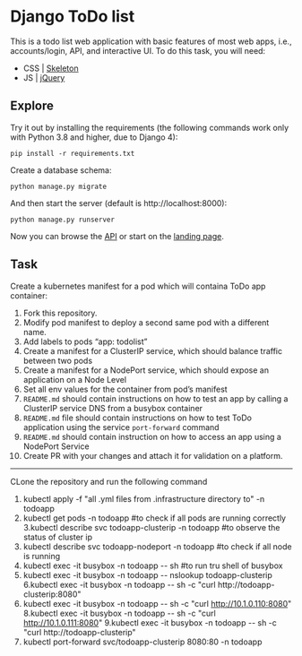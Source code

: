 # Django ToDo list

This is a todo list web application with basic features of most web apps, i.e., accounts/login, API, and interactive UI. To do this task, you will need:

- CSS | [Skeleton](http://getskeleton.com/)
- JS  | [jQuery](https://jquery.com/)

## Explore

Try it out by installing the requirements (the following commands work only with Python 3.8 and higher, due to Django 4):

```
pip install -r requirements.txt
```

Create a database schema:

```
python manage.py migrate
```

And then start the server (default is http://localhost:8000):

```
python manage.py runserver
```

Now you can browse the [API](http://localhost:8000/api/) or start on the [landing page](http://localhost:8000/).

## Task

Create a kubernetes manifest for a pod which will containa ToDo app container:

1. Fork this repository.
1. Modify pod manifest to deploy a second same pod with a different name.
1. Add labels to pods “app: todolist”
1. Create a manifest for a ClusterIP service, which should balance traffic between two pods
1. Create a manifest for a NodePort service, which should expose an application on a Node Level
1. Set all env values for the container from pod’s manifest
1. `README.md` should contain instructions on how to test an app by calling a ClusterIP service DNS from a busybox container
1. `README.md` file should contain instructions on how to test ToDo application using the service `port-forward` command
1. `README.md` should contain instruction on how to access an app using a NodePort Service
1. Create PR with your changes and attach it for validation on a platform.
---

CLone the repository and run the following command
1. kubectl apply -f  "all  .yml files from .infrastructure directory to" -n todoapp
2. kubectl get pods -n todoapp   #to check if  all pods are running correctly
3.kubectl describe svc todoapp-clusterip -n todoapp    #to observe the status of cluster ip 
5.  kubectl describe svc todoapp-nodeport -n todoapp  #to check if all node is running
4. kubectl exec -it busybox -n todoapp -- sh #to run tru shell of  busybox
5. kubectl exec -it busybox -n todoapp -- nslookup todoapp-clusterip
6.kubectl exec -it busybox -n todoapp -- sh -c "curl http://todoapp-clusterip:8080"
7. kubectl exec -it busybox -n todoapp -- sh -c "curl http://10.1.0.110:8080"
8.kubectl exec -it busybox -n todoapp -- sh -c "curl http://10.1.0.111:8080"
9.kubectl exec -it busybox -n todoapp -- sh -c "curl http://todoapp-clusterip"
10. kubectl port-forward svc/todoapp-clusterip 8080:80 -n todoapp
